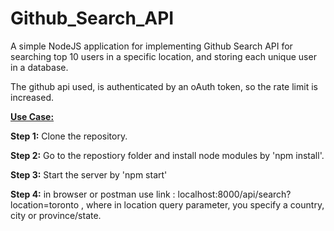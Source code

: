 # Github_Search_API

A simple NodeJS application for implementing Github Search API for searching top 10 users in a specific location, and storing each unique user in a database.

The github api used, is authenticated by an oAuth token, so the rate limit is increased. 

<ins>**Use Case:**<ins>

**Step 1:** Clone the repository.

**Step 2:** Go to the repostiory folder and install node modules by 'npm install'.

**Step 3:** Start the server by 'npm start'

**Step 4:** in browser or postman use link : localhost:8000/api/search?location=toronto  , 
                where in location query parameter, you specify a country, city or province/state. 

